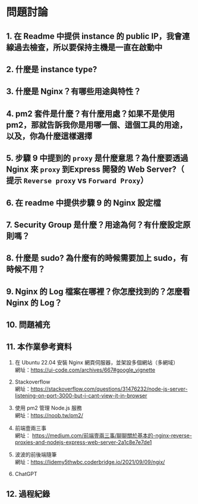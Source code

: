 # 問題討論
## 1. 在 Readme 中提供 instance 的 public IP，我會連線過去檢查，所以要保持主機是一直在啟動中

## 2. 什麼是 instance type?

## 3. 什麼是 Nginx？有哪些用途與特性？

## 4. pm2 套件是什麼？有什麼用處？如果不是使用 pm2，那就告訴我你是用哪一個、這個工具的用途，以及，你為什麼這樣選擇

## 5. 步驟 9 中提到的 `proxy` 是什麼意思？為什麼要透過 Nginx 來 `proxy` 到Express 開發的 Web Server?（ 提示 `Reverse proxy` vs `Forward Proxy`）

## 6. 在 readme 中提供步驟 9 的 Nginx 設定檔

## 7. Security Group 是什麼？用途為何？有什麼設定原則嗎？

## 8. 什麼是 sudo? 為什麼有的時候需要加上 sudo，有時候不用？

## 9. Nginx 的 Log 檔案在哪裡？你怎麼找到的？怎麼看 Nginx 的 Log？

## 10. 問題補充

## 11. 本作業參考資料
1. 在 Ubuntu 22.04 安裝 Nginx 網頁伺服器，並架設多個網站（多網域）              
網址：https://ui-code.com/archives/667#google_vignette        

2. Stackoverflow        
網址：https://stackoverflow.com/questions/31476232/node-js-server-listening-on-port-3000-but-i-cant-view-it-in-browser       
3. 使用 pm2 管理 Node.js 服務           
網址：https://noob.tw/pm2/       

4. 前端壹兩三事                
網址： https://medium.com/前端壹兩三事/聊聊關於基本的-nginx-reverse-proxies-and-nodejs-express-web-server-2a1c8e7e7de1          
5. 波波的前後端隨筆         
網址：https://lidemy5thwbc.coderbridge.io/2021/09/09/ngix/      

6. ChatGPT


## 12. 過程紀錄
